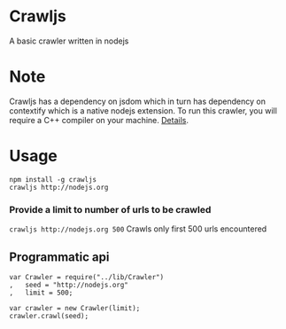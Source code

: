 # Crawljs

A basic crawler written in nodejs

# Note
Crawljs has a dependency on jsdom which in turn has dependency on contextify which is a native nodejs extension. To run this crawler, you will require a C++ compiler on your machine. [Details](https://github.com/tmpvar/jsdom#contextify).

# Usage
```
npm install -g crawljs
crawljs http://nodejs.org
```

### Provide a limit to number of urls to be crawled
`crawljs http://nodejs.org 500` 
Crawls only first 500 urls encountered

## Programmatic api

```
var	Crawler = require("../lib/Crawler")
,	seed = "http://nodejs.org"
,	limit = 500;

var crawler = new Crawler(limit);
crawler.crawl(seed);
```